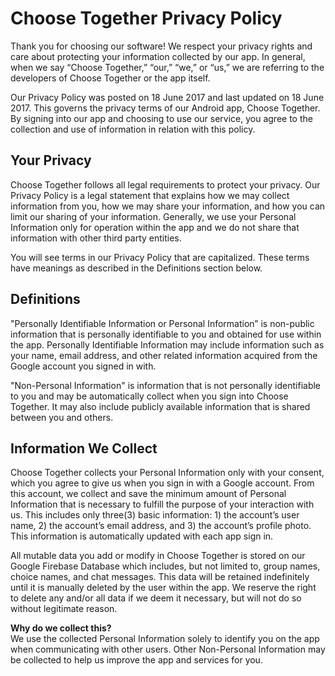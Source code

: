# Choose Together Privacy Policy
Thank you for choosing our software! We respect your privacy rights and care about protecting your information collected by our app. In general, when we say “Choose Together,” “our,” “we,” or “us,” we are referring to the developers of Choose Together or the app itself.

Our Privacy Policy was posted on 18 June 2017 and last updated on 18 June 2017. This governs the privacy terms of our Android app, Choose Together. By signing into our app and choosing to use our service, you agree to the collection and use of information in relation with this policy.

## Your Privacy

Choose Together follows all legal requirements to protect your privacy. Our Privacy Policy is a legal statement that explains how we may collect information from you, how we may share your information, and how you can limit our sharing of your information. Generally, we use your Personal Information only for operation within the app and we do not share that information with other third party entities.

You will see terms in our Privacy Policy that are capitalized. These terms have meanings as described in the Definitions section below.

## Definitions

"Personally Identifiable Information or Personal Information” is non-public information that is personally identifiable to you and obtained for use within the app. Personally Identifiable Information may include information such as your name, email address, and other related information acquired from the Google account you signed in with.

"Non-Personal Information" is information that is not personally identifiable to you and may be automatically collect when you sign into Choose Together. It may also include publicly available information that is shared between you and others.

## Information We Collect

Choose Together collects your Personal Information only with your consent, which you agree to give us when you sign in with a Google account. From this account, we collect and save the minimum amount of Personal Information that is necessary to fulfill the purpose of your interaction with us. This includes only three(3) basic information: 1) the account’s user name, 2) the account’s email address, and 3) the account’s profile photo. This information is automatically updated with each app sign in.

All mutable data you add or modify in Choose Together is stored on our Google Firebase Database which includes, but not limited to, group names, choice names, and chat messages. This data will be retained indefinitely until it is manually deleted by the user within the app. We reserve the right to delete any and/or all data if we deem it necessary, but will not do so without legitimate reason.

**Why do we collect this?** 
<br />
We use the collected Personal Information solely to identify you on the app when communicating with other users. Other Non-Personal Information may be collected to help us improve the app and services for you.






